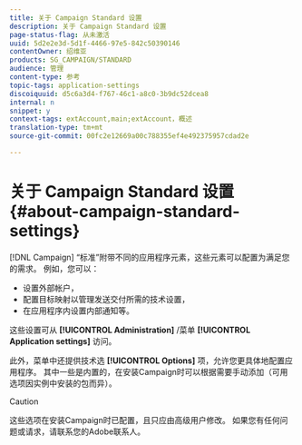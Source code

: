```yaml
---
title: 关于 Campaign Standard 设置
description: 关于 Campaign Standard 设置
page-status-flag: 从未激活
uuid: 5d2e2e3d-5d1f-4466-97e5-842c50390146
contentOwner: 绍维亚
products: SG_CAMPAIGN/STANDARD
audience: 管理
content-type: 参考
topic-tags: application-settings
discoiquuid: d5c6a3d4-f767-46c1-a8c0-3b9dc52dcea8
internal: n
snippet: y
context-tags: extAccount,main;extAccount，概述
translation-type: tm+mt
source-git-commit: 00fc2e12669a00c788355ef4e492375957cdad2e

---
```



# 关于 Campaign Standard 设置{#about-campaign-standard-settings}

[!DNL Campaign] “标准”附带不同的应用程序元素，这些元素可以配置为满足您的需求。 例如，您可以：

* 设置外部帐户，
* 配置目标映射以管理发送交付所需的技术设置，
* 在应用程序内设置内部通知等。

这些设置可从 **[!UICONTROL Administration]** /菜单 **[!UICONTROL Application settings]** 访问。

此外，菜单中还提供技术选 **[!UICONTROL Options]** 项，允许您更具体地配置应用程序。 其中一些是内置的，在安装Campaign时可以根据需要手动添加（可用选项因实例中安装的包而异）。

>[!CAUTION]
>
>这些选项在安装Campaign时已配置，且只应由高级用户修改。 如果您有任何问题或请求，请联系您的Adobe联系人。
